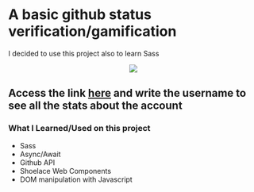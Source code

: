 # A basic github status verification/gamification

I decided to use this project also to learn Sass

<p align="center">
  <img src="./demo.gif">
</p>

## Access the link [here](https://lnardon.github.io/GithubStats/ "Homepage") and write the username to see all the stats about the account

### What I Learned/Used on this project

- Sass
- Async/Await
- Github API
- Shoelace Web Components
- DOM manipulation with Javascript
